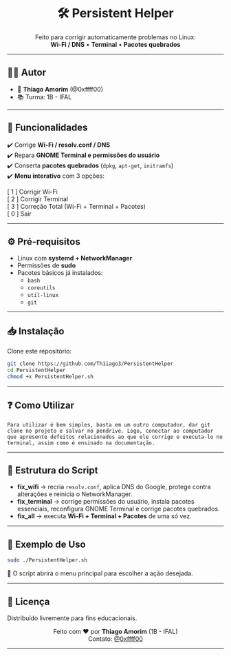 
<h1 align="center">🛠️ Persistent Helper</h1>
<p align="center">
Feito para corrigir automaticamente problemas no Linux: <br>
<strong>Wi-Fi / DNS</strong> • <strong>Terminal</strong> • <strong>Pacotes quebrados</strong>
</p>

---

## 👨‍💻 Autor
- 👤 **Thiago Amorim** (@0xffff00)  
- 📚 Turma: 1B - IFAL
  
---

## 🚀 Funcionalidades
✔️ Corrige **Wi-Fi / resolv.conf / DNS**  
✔️ Repara **GNOME Terminal e permissões do usuário**  
✔️ Conserta **pacotes quebrados** (`dpkg`, `apt-get`, `initramfs`)  
✔️ **Menu interativo** com 3 opções:  

[ 1 ] Corrigir Wi-Fi\
[ 2 ] Corrigir Terminal\
[ 3 ] Correção Total (Wi-Fi + Terminal + Pacotes)\
[ 0 ] Sair

---

## ⚙️ Pré-requisitos
- Linux com **systemd + NetworkManager**  
- Permissões de **sudo**  
- Pacotes básicos já instalados:  
  - `bash`  
  - `coreutils`  
  - `util-linux`  
  - `git`  

---

## 📥 Instalação
Clone este repositório:
```bash
git clone https://github.com/Th1iago3/PersistentHelper
cd PersistentHelper
chmod +x PersistentHelper.sh
````

---

## ❓ Como Utilizar

```Para utilizar é bem simples, basta em um outro computador, dar git clone no projeto e salvar no pendrive. Logo, conectar ao computador que apresente defeitos relacionados ao que ele corrige e executa-lo no terminal, assim como é ensinado na documentação. ```

---

## 🧩 Estrutura do Script

* **fix\_wifi** → recria `resolv.conf`, aplica DNS do Google, protege contra alterações e reinicia o NetworkManager.
* **fix\_terminal** → corrige permissões do usuário, instala pacotes essenciais, reconfigura GNOME Terminal e corrige pacotes quebrados.
* **fix\_all** → executa **Wi-Fi + Terminal + Pacotes** de uma só vez.

---

## 🎯 Exemplo de Uso

```bash
sudo ./PersistentHelper.sh
```

🔹 O script abrirá o menu principal para escolher a ação desejada.

---

## 📌 Licença

Distribuído livremente para fins educacionais.

<p align="center">
Feito com ❤️ por <b>Thiago Amorim</b> (1B - IFAL) <br>
Contato: <a href="https://instagram.com/0xffff00">@0xffff00</a>
</p>

---
